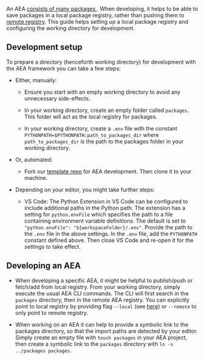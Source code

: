 

An AEA <a href="../package-imports">consists of many packages </a>. When developing, it helps to be able to save packages in a local package registry, rather than pushing them to <a href="https://aea-registry.fetch.ai" target="_blank">remote registry</a>. This guide helps setting up a local package registry and configuring the working directory for development.

## Development setup

To prepare a directory (henceforth working directory) for development with the AEA framework you can take a few steps:

- Either, manually:

	- Ensure you start with an empty working directory to avoid any unnecessary side-effects.

	- In your working directory, create an empty folder called `packages`. This folder will act as the local registry for packages.

	- In your working directory, create a `.env` file with the constant `PYTHONPATH=$PYTHONPATH:path_to_packages_dir` where `path_to_packages_dir` is the path to the packages folder in your working directory.

- Or, automated:

	- Fork our <a href="https://github.com/fetchai/agents-template" target="_blank">template repo</a> for AEA development. Then clone it to your machine.

- Depending on your editor, you might take further steps:

	- VS Code: The Python Extension in VS Code can be configured to include additional paths in the Python path. The extension has a setting for `python.envFile` which specifies the path to a file containing environment variable definitions. The default is set to `"python.envFile": "${workspaceFolder}/.env"`. Provide the path to the `.env` file in the above settings. In the `.env` file, add the `PYTHONPATH` constant defined above. Then close VS Code and re-open it for the settings to take effect.

## Developing an AEA

- When developing a specific AEA, it might be helpful to publish/push or fetch/add from local registry. From your working directory, simply execute the usual AEA CLI commands. The CLI will first search in the `packages` directory, then in the remote AEA registry. You can explicitly point to local registry by providing flag `--local` (see <a href="../cli-commands">here</a>) or `--remote` to only point to remote registry.

- When working on an AEA it can help to provide a symbolic link to the packages directory, so that the import paths are detected by your editor. Simply create an empty file with `touch packages` in your AEA project, then create a symbolic link to the `packages` directory with `ln -s ../packages packages`.
